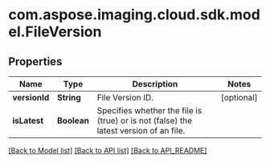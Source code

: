 
# com.aspose.imaging.cloud.sdk.model.FileVersion

## Properties
Name | Type | Description | Notes
------------ | ------------- | ------------- | -------------
**versionId** | **String** | File Version ID. |  [optional]
**isLatest** | **Boolean** | Specifies whether the file is (true) or is not (false) the latest version of an file. | 


[[Back to Model list]](API_README.md#documentation-for-models) [[Back to API list]](API_README.md#documentation-for-api-endpoints) [[Back to API_README]](API_README.md)

